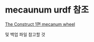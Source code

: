 # mecaunum urdf 참조

[The Construct 1편 mecanum wheel](https://www.youtube.com/watch?v=zoaPiAfwxB)

및 백업 파일 참고할 것
